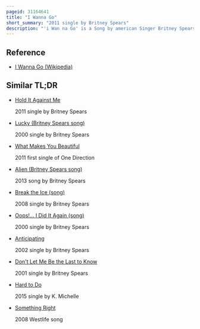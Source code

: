 ```yaml
---
pageid: 31164641
title: "I Wanna Go"
short_summary: "2011 single by Britney Spears"
description: "'i Wan na Go' is a Song by american Singer Britney Spears from her seventh Studio Album, Femme Fatale. It was written and produced by Max Martin and Shellback, with additional Writing by Savan Kotecha. In february 2011 Spears put a Link to a Clip of the Song on her Twitter Account a Month before the Release of the Album. Following a Poll on her official Website, 'i Wan na Go' was chosen as the third single of the Album, and Jive Records released it on June 14, 2011."
---
```


## Reference

- [I Wanna Go (Wikipedia)](https://en.wikipedia.org/?curid=31164641)

## Similar TL;DR

- [Hold It Against Me](/tldr/en/hold-it-against-me)

  2011 single by Britney Spears

- [Lucky (Britney Spears song)](/tldr/en/lucky-britney-spears-song)

  2000 single by Britney Spears

- [What Makes You Beautiful](/tldr/en/what-makes-you-beautiful)

  2011 first single of One Direction

- [Alien (Britney Spears song)](/tldr/en/alien-britney-spears-song)

  2013 song by Britney Spears

- [Break the Ice (song)](/tldr/en/break-the-ice-song)

  2008 single by Britney Spears

- [Oops!... I Did It Again (song)](/tldr/en/oops-i-did-it-again-song)

  2000 single by Britney Spears

- [Anticipating](/tldr/en/anticipating)

  2002 single by Britney Spears

- [Don't Let Me Be the Last to Know](/tldr/en/dont-let-me-be-the-last-to-know)

  2001 single by Britney Spears

- [Hard to Do](/tldr/en/hard-to-do)

  2015 single by K. Michelle

- [Something Right](/tldr/en/something-right)

  2008 Westlife song

